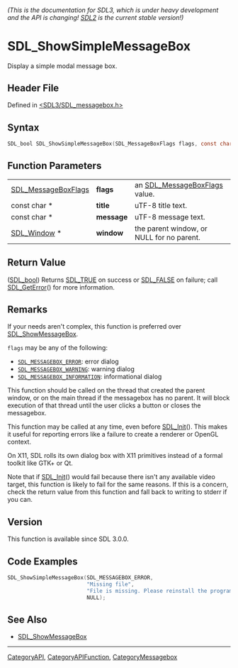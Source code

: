 ###### (This is the documentation for SDL3, which is under heavy development and the API is changing! [SDL2](https://wiki.libsdl.org/SDL2/) is the current stable version!)
# SDL_ShowSimpleMessageBox

Display a simple modal message box.

## Header File

Defined in [<SDL3/SDL_messagebox.h>](https://github.com/libsdl-org/SDL/blob/main/include/SDL3/SDL_messagebox.h)

## Syntax

```c
SDL_bool SDL_ShowSimpleMessageBox(SDL_MessageBoxFlags flags, const char *title, const char *message, SDL_Window *window);
```

## Function Parameters

|                                            |             |                                                      |
| ------------------------------------------ | ----------- | ---------------------------------------------------- |
| [SDL_MessageBoxFlags](SDL_MessageBoxFlags) | **flags**   | an [SDL_MessageBoxFlags](SDL_MessageBoxFlags) value. |
| const char *                               | **title**   | uTF-8 title text.                                    |
| const char *                               | **message** | uTF-8 message text.                                  |
| [SDL_Window](SDL_Window) *                 | **window**  | the parent window, or NULL for no parent.            |

## Return Value

([SDL_bool](SDL_bool)) Returns [SDL_TRUE](SDL_TRUE) on success or
[SDL_FALSE](SDL_FALSE) on failure; call [SDL_GetError](SDL_GetError)() for
more information.

## Remarks

If your needs aren't complex, this function is preferred over
[SDL_ShowMessageBox](SDL_ShowMessageBox).

`flags` may be any of the following:

- [`SDL_MESSAGEBOX_ERROR`](SDL_MESSAGEBOX_ERROR): error dialog
- [`SDL_MESSAGEBOX_WARNING`](SDL_MESSAGEBOX_WARNING): warning dialog
- [`SDL_MESSAGEBOX_INFORMATION`](SDL_MESSAGEBOX_INFORMATION): informational
  dialog

This function should be called on the thread that created the parent
window, or on the main thread if the messagebox has no parent. It will
block execution of that thread until the user clicks a button or closes the
messagebox.

This function may be called at any time, even before
[SDL_Init](SDL_Init)(). This makes it useful for reporting errors like a
failure to create a renderer or OpenGL context.

On X11, SDL rolls its own dialog box with X11 primitives instead of a
formal toolkit like GTK+ or Qt.

Note that if [SDL_Init](SDL_Init)() would fail because there isn't any
available video target, this function is likely to fail for the same
reasons. If this is a concern, check the return value from this function
and fall back to writing to stderr if you can.

## Version

This function is available since SDL 3.0.0.

## Code Examples

```c
SDL_ShowSimpleMessageBox(SDL_MESSAGEBOX_ERROR,
                         "Missing file",
                         "File is missing. Please reinstall the program.",
                         NULL);
```

## See Also

- [SDL_ShowMessageBox](SDL_ShowMessageBox)

----
[CategoryAPI](CategoryAPI), [CategoryAPIFunction](CategoryAPIFunction), [CategoryMessagebox](CategoryMessagebox)


